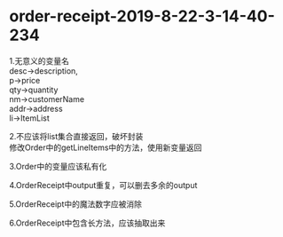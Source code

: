# order-receipt-2019-8-22-3-14-40-234
1.无意义的变量名  
desc->description,  
p->price  
qty->quantity  
nm->customerName  
addr->address  
li->ItemList  
  
2.不应该将list集合直接返回，破坏封装   
修改Order中的getLineItems中的方法，使用新变量返回  

3.Order中的变量应该私有化  

4.OrderReceipt中output重复，可以删去多余的output

5.OrderReceipt中的魔法数字应被消除  

6.OrderReceipt中包含长方法，应该抽取出来